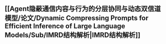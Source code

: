 ## [[Agent隐蔽通信内容与行为的分层协同与动态双信道模型/论文/Dynamic Compressing Prompts for Efficient  Inference of Large Language Models/Sub/IMRD结构解析|IMRD结构解析]]
